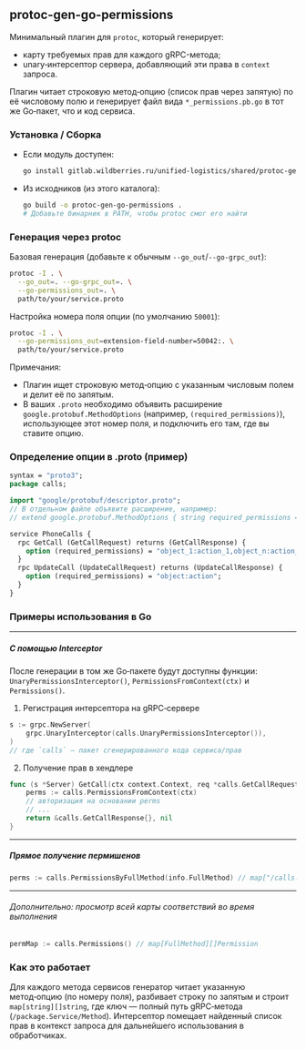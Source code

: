 ## protoc-gen-go-permissions

Минимальный плагин для `protoc`, который генерирует:
- карту требуемых прав для каждого gRPC-метода;
- unary‑интерсептор сервера, добавляющий эти права в `context` запроса.

Плагин читает строковую метод‑опцию (список прав через запятую) по её числовому полю и генерирует файл вида `*_permissions.pb.go` в тот же Go‑пакет, что и код сервиса.

### Установка / Сборка

- Если модуль доступен:
  ```bash
  go install gitlab.wildberries.ru/unified-logistics/shared/protoc-gen-go-permissions@latest
  ```
- Из исходников (из этого каталога):
  ```bash
  go build -o protoc-gen-go-permissions .
  # Добавьте бинарник в PATH, чтобы protoc смог его найти
  ```

### Генерация через protoc

Базовая генерация (добавьте к обычным `--go_out`/`--go-grpc_out`):
```bash
protoc -I . \
  --go_out=. --go-grpc_out=. \
  --go-permissions_out=. \
  path/to/your/service.proto
```

Настройка номерa поля опции (по умолчанию `50001`):
```bash
protoc -I . \
  --go-permissions_out=extension-field-number=50042:. \
  path/to/your/service.proto
```

Примечания:
- Плагин ищет строковую метод‑опцию с указанным числовым полем и делит её по запятым.
- В ваших `.proto` необходимо объявить расширение `google.protobuf.MethodOptions` (например, `(required_permissions)`), использующее этот номер поля, и подключить его там, где вы ставите опцию.

### Определение опции в .proto (пример)

```proto
syntax = "proto3";
package calls;

import "google/protobuf/descriptor.proto";
// В отдельном файле объявите расширение, например:
// extend google.protobuf.MethodOptions { string required_permissions = 50001; }

service PhoneCalls {
  rpc GetCall (GetCallRequest) returns (GetCallResponse) {
    option (required_permissions) = "object_1:action_1,object_n:action_m";
  }
  rpc UpdateCall (UpdateCallRequest) returns (UpdateCallResponse) {
    option (required_permissions) = "object:action";
  }
}
```

### Примеры использования в Go

---
##### С помощью Interceptor

После генерации в том же Go‑пакете будут доступны функции: `UnaryPermissionsInterceptor()`, `PermissionsFromContext(ctx)` и `Permissions()`.

1) Регистрация интерсептора на gRPC‑сервере
```go
s := grpc.NewServer(
    grpc.UnaryInterceptor(calls.UnaryPermissionsInterceptor()),
)
// где `calls` — пакет сгенерированного кода сервиса/прав
```

2) Получение прав в хендлере
```go
func (s *Server) GetCall(ctx context.Context, req *calls.GetCallRequest) (*calls.GetCallResponse, error) {
    perms := calls.PermissionsFromContext(ctx)
    // авторизация на основании perms
    // ...
    return &calls.GetCallResponse{}, nil
}
```
---
##### Прямое получение пермишенов
```go
perms := calls.PermissionsByFullMethod(info.FullMethod) // map["/calls.PhoneCalls/GetCall"] = []string{"calls.read","calls.view_sensitive"}
```
---
###### Дополнительно: просмотр всей карты соответствий во время выполнения
```go
permMap := calls.Permissions() // map[FullMethod][]Permission
```

### Как это работает

Для каждого метода сервисов генератор читает указанную метод‑опцию (по номеру поля), разбивает строку по запятым и строит `map[string][]string`, где ключ — полный путь gRPC‑метода (`/package.Service/Method`). Интерсептор помещает найденный список прав в контекст запроса для дальнейшего использования в обработчиках.


